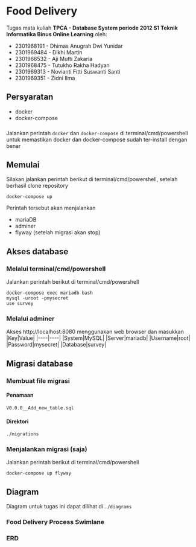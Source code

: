 # Food Delivery
Tugas mata kuliah **TPCA - Database System periode 2012 S1 Teknik Informatika Binus Online Learning** oleh:
- 2301968191 - Dhimas Anugrah Dwi Yunidar
- 2301969484 - Dikhi Martin
- 2301966532 - Aji Mufti Zakaria
- 2301968475 - Tutukho Rakha Hadyan
- 2301969313 - Novianti Fitti Suswanti Santi
- 2301969351 - Zidni Ilma
## Persyaratan
- docker
- docker-compose
###
Jalankan perintah `docker` dan `docker-compose` di terminal/cmd/powershell untuk memastikan docker dan docker-compose sudah ter-install dengan benar
## Memulai
Silakan jalankan perintah berikut di terminal/cmd/powershell, setelah berhasil clone repository
```
docker-compose up
```
Perintah tersebut akan menjalankan
- mariaDB
- adminer
- flyway (setelah migrasi akan stop)
## Akses database
### Melalui terminal/cmd/powershell
Jalankan perintah berikut di terminal/cmd/powershell
```
docker-compose exec mariadb bash
mysql -uroot -pmysecret
use survey
```
### Melalui adminer
Akses http://localhost:8080 menggunakan web browser dan masukkan
|Key|Value|
|----|----|
|System|MySQL|
|Server|mariadb|
|Username|root|
|Password|mysecret|
|Database|survey|
## Migrasi database
### Membuat file migrasi
#### Penamaan
```
V0.0.0__Add_new_table.sql
```
#### Direktori
```
./migrations
```
### Menjalankan migrasi (saja)
Jalankan perintah berikut di terminal/cmd/powershell
```
docker-compose up flyway
```
## Diagram
Diagram untuk tugas ini dapat dilihat di `./diagrams`
### Food Delivery Process Swimlane
### ERD
